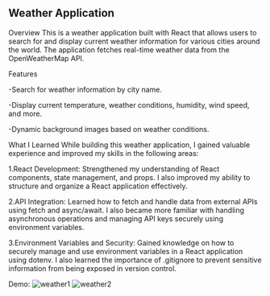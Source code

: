 ## Weather Application
Overview
This is a weather application built with React that allows users to search for and display current weather information for various cities around the world. The application fetches real-time weather data from the OpenWeatherMap API.

Features

-Search for weather information by city name.

-Display current temperature, weather conditions, humidity, wind speed, and more.

-Dynamic background images based on weather conditions.


What I Learned
While building this weather application, I gained valuable experience and improved my skills in the following areas:

1.React Development: Strengthened my understanding of React components, state management, and props. I also improved my ability to structure and organize a React application effectively.

2.API Integration: Learned how to fetch and handle data from external APIs using fetch and async/await. I also became more familiar with handling asynchronous operations and managing API keys securely using environment variables.

3.Environment Variables and Security: Gained knowledge on how to securely manage and use environment variables in a React application using dotenv. I also learned the importance of .gitignore to prevent sensitive information from being exposed in version control.

Demo:
![weather1](https://github.com/user-attachments/assets/83743b51-7492-4b3b-aeee-265e4735d194)
![weather2](https://github.com/user-attachments/assets/45f81dea-aa7d-40f2-9f76-0fcdebc2dcbd)
